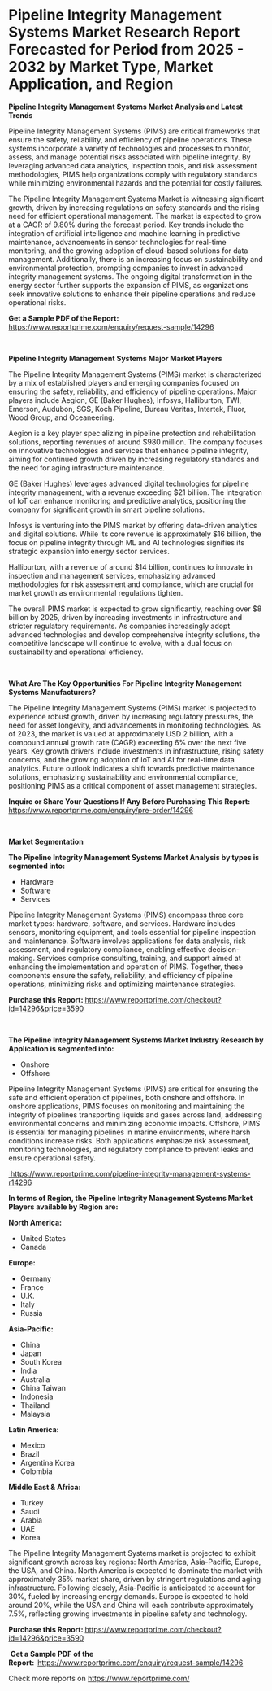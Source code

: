 <p><h1>Pipeline Integrity Management Systems Market Research Report Forecasted for Period from 2025 -  2032 by Market Type, Market Application, and Region</h1></p><p><strong>Pipeline Integrity Management Systems Market Analysis and Latest Trends</strong></p>
<p><p>Pipeline Integrity Management Systems (PIMS) are critical frameworks that ensure the safety, reliability, and efficiency of pipeline operations. These systems incorporate a variety of technologies and processes to monitor, assess, and manage potential risks associated with pipeline integrity. By leveraging advanced data analytics, inspection tools, and risk assessment methodologies, PIMS help organizations comply with regulatory standards while minimizing environmental hazards and the potential for costly failures.</p><p>The Pipeline Integrity Management Systems Market is witnessing significant growth, driven by increasing regulations on safety standards and the rising need for efficient operational management. The market is expected to grow at a CAGR of 9.80% during the forecast period. Key trends include the integration of artificial intelligence and machine learning in predictive maintenance, advancements in sensor technologies for real-time monitoring, and the growing adoption of cloud-based solutions for data management. Additionally, there is an increasing focus on sustainability and environmental protection, prompting companies to invest in advanced integrity management systems. The ongoing digital transformation in the energy sector further supports the expansion of PIMS, as organizations seek innovative solutions to enhance their pipeline operations and reduce operational risks.</p></p>
<p><strong>Get a Sample PDF of the Report:&nbsp;</strong> <a href="https://www.reportprime.com/enquiry/request-sample/14296?utm_campaign=2334&utm_medium=2&utm_source=Github&utm_content=ia&utm_term=20032025&utm_id=pipeline-integrity-management-systems">https://www.reportprime.com/enquiry/request-sample/14296</a></p>
<p>&nbsp;</p>
<p><strong>Pipeline Integrity Management Systems Major Market Players</strong></p>
<p><p>The Pipeline Integrity Management Systems (PIMS) market is characterized by a mix of established players and emerging companies focused on ensuring the safety, reliability, and efficiency of pipeline operations. Major players include Aegion, GE (Baker Hughes), Infosys, Halliburton, TWI, Emerson, Audubon, SGS, Koch Pipeline, Bureau Veritas, Intertek, Fluor, Wood Group, and Oceaneering.</p><p>Aegion is a key player specializing in pipeline protection and rehabilitation solutions, reporting revenues of around $980 million. The company focuses on innovative technologies and services that enhance pipeline integrity, aiming for continued growth driven by increasing regulatory standards and the need for aging infrastructure maintenance.</p><p>GE (Baker Hughes) leverages advanced digital technologies for pipeline integrity management, with a revenue exceeding $21 billion. The integration of IoT can enhance monitoring and predictive analytics, positioning the company for significant growth in smart pipeline solutions.</p><p>Infosys is venturing into the PIMS market by offering data-driven analytics and digital solutions. While its core revenue is approximately $16 billion, the focus on pipeline integrity through ML and AI technologies signifies its strategic expansion into energy sector services.</p><p>Halliburton, with a revenue of around $14 billion, continues to innovate in inspection and management services, emphasizing advanced methodologies for risk assessment and compliance, which are crucial for market growth as environmental regulations tighten.</p><p>The overall PIMS market is expected to grow significantly, reaching over $8 billion by 2025, driven by increasing investments in infrastructure and stricter regulatory requirements. As companies increasingly adopt advanced technologies and develop comprehensive integrity solutions, the competitive landscape will continue to evolve, with a dual focus on sustainability and operational efficiency.</p></p>
<p>&nbsp;</p>
<p><strong>What Are The Key Opportunities For Pipeline Integrity Management Systems Manufacturers?</strong></p>
<p><p>The Pipeline Integrity Management Systems (PIMS) market is projected to experience robust growth, driven by increasing regulatory pressures, the need for asset longevity, and advancements in monitoring technologies. As of 2023, the market is valued at approximately USD 2 billion, with a compound annual growth rate (CAGR) exceeding 6% over the next five years. Key growth drivers include investments in infrastructure, rising safety concerns, and the growing adoption of IoT and AI for real-time data analytics. Future outlook indicates a shift towards predictive maintenance solutions, emphasizing sustainability and environmental compliance, positioning PIMS as a critical component of asset management strategies.</p></p>
<p><strong>Inquire or Share Your Questions If Any Before Purchasing This Report:</strong> <a href="https://www.reportprime.com/enquiry/pre-order/14296?utm_campaign=2334&utm_medium=2&utm_source=Github&utm_content=ia&utm_term=20032025&utm_id=pipeline-integrity-management-systems">https://www.reportprime.com/enquiry/pre-order/14296</a></p>
<p>&nbsp;</p>
<p><strong>Market Segmentation</strong></p>
<p><strong>The Pipeline Integrity Management Systems Market Analysis by types is segmented into:</strong></p>
<p><ul><li>Hardware</li><li>Software</li><li>Services</li></ul></p>
<p><p>Pipeline Integrity Management Systems (PIMS) encompass three core market types: hardware, software, and services. Hardware includes sensors, monitoring equipment, and tools essential for pipeline inspection and maintenance. Software involves applications for data analysis, risk assessment, and regulatory compliance, enabling effective decision-making. Services comprise consulting, training, and support aimed at enhancing the implementation and operation of PIMS. Together, these components ensure the safety, reliability, and efficiency of pipeline operations, minimizing risks and optimizing maintenance strategies.</p></p>
<p><strong>Purchase this Report:&nbsp;</strong><a href="https://www.reportprime.com/checkout?id=14296&price=3590&utm_campaign=2334&utm_medium=2&utm_source=Github&utm_content=ia&utm_term=20032025&utm_id=pipeline-integrity-management-systems">https://www.reportprime.com/checkout?id=14296&price=3590</a></p>
<p>&nbsp;</p>
<p><strong>The Pipeline Integrity Management Systems Market Industry Research by Application is segmented into:</strong></p>
<p><ul><li>Onshore</li><li>Offshore</li></ul></p>
<p><p>Pipeline Integrity Management Systems (PIMS) are critical for ensuring the safe and efficient operation of pipelines, both onshore and offshore. In onshore applications, PIMS focuses on monitoring and maintaining the integrity of pipelines transporting liquids and gases across land, addressing environmental concerns and minimizing economic impacts. Offshore, PIMS is essential for managing pipelines in marine environments, where harsh conditions increase risks. Both applications emphasize risk assessment, monitoring technologies, and regulatory compliance to prevent leaks and ensure operational safety.</p></p>
<p><a href="https://www.reportprime.com/pipeline-integrity-management-systems-r14296?utm_campaign=2334&utm_medium=2&utm_source=Github&utm_content=ia&utm_term=20032025&utm_id=pipeline-integrity-management-systems">&nbsp;https://www.reportprime.com/pipeline-integrity-management-systems-r14296</a></p>
<p><strong>In terms of Region, the Pipeline Integrity Management Systems Market Players available by Region are:</strong></p>
<p>
    <p> <strong> North America: </strong>
        <ul>
            <li>United States</li>
            <li>Canada</li>
        </ul>
        </p> 
    <p> <strong> Europe: </strong>
        <ul>
            <li>Germany</li>
            <li>France</li>
            <li>U.K.</li>
            <li>Italy</li>
            <li>Russia</li>
        </ul>
        </p> 
    <p> <strong> Asia-Pacific: </strong>
        <ul>
            <li>China</li>
            <li>Japan</li>
            <li>South Korea</li>
            <li>India</li>
            <li>Australia</li>
            <li>China Taiwan</li>
            <li>Indonesia</li>
            <li>Thailand</li>
            <li>Malaysia</li>
        </ul>
        </p> 
    <p> <strong> Latin America: </strong>
        <ul>
            <li>Mexico</li>
            <li>Brazil</li>
            <li>Argentina Korea</li>
            <li>Colombia</li>
        </ul>
        </p> 
    <p> <strong> Middle East & Africa: </strong>
        <ul>
            <li>Turkey</li>
            <li>Saudi</li>
            <li>Arabia</li>
            <li>UAE</li>
            <li>Korea</li>
        </ul>
    </p>
    </p>
<p><p>The Pipeline Integrity Management Systems market is projected to exhibit significant growth across key regions: North America, Asia-Pacific, Europe, the USA, and China. North America is expected to dominate the market with approximately 35% market share, driven by stringent regulations and aging infrastructure. Following closely, Asia-Pacific is anticipated to account for 30%, fueled by increasing energy demands. Europe is expected to hold around 20%, while the USA and China will each contribute approximately 7.5%, reflecting growing investments in pipeline safety and technology.</p></p>
<p><strong>Purchase this Report: </strong><a href="https://www.reportprime.com/checkout?id=14296&price=3590&utm_campaign=2334&utm_medium=2&utm_source=Github&utm_content=ia&utm_term=20032025&utm_id=pipeline-integrity-management-systems">https://www.reportprime.com/checkout?id=14296&price=3590</a></p>
<p>&nbsp;<strong>Get a Sample PDF of the Report:&nbsp;&nbsp;</strong><a href="https://www.reportprime.com/enquiry/request-sample/14296?utm_campaign=2334&utm_medium=2&utm_source=Github&utm_content=ia&utm_term=20032025&utm_id=pipeline-integrity-management-systems">https://www.reportprime.com/enquiry/request-sample/14296</a></p>
<p><strong></strong></p>
<p>Check more reports on <a href="https://www.reportprime.com/?utm_campaign=2334&utm_medium=2&utm_source=Github&utm_content=ia&utm_term=20032025&utm_id=pipeline-integrity-management-systems">https://www.reportprime.com/</a></p>
